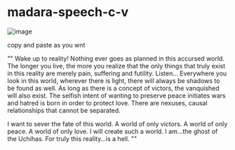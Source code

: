 # madara-speech-c-v
![image](https://github.com/lmcteam206/madara-speech-c-v/assets/140020887/fac1542b-4115-4042-9d5e-c3c86f36aa81)

copy and paste as you wnt



""
Wake up to reality! Nothing ever goes as planned in this accursed world. The longer you live, the more you realize that the only things that truly exist in this reality are merely pain, suffering and futility. Listen… Everywhere you look in this world, wherever there is light, there will always be shadows to be found as well. As long as there is a concept of victors, the vanquished will also exist. The selfish intent of wanting to preserve peace initiates wars and hatred is born in order to protect love. There are nexuses, causal relationships that cannot be separated. 

I want to sever the fate of this world. A world of only victors. A world of only peace. A world of only love. I will create such a world. I am…the ghost of the Uchihas. For truly this reality…is a hell.
""

